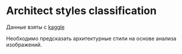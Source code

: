 # Architect styles classification

Данные взяты с [kaggle](https://www.kaggle.com/c/introml2020-4/overview/description)

Необходимо предсказать архитектурные стили на основе анализа изображений.

